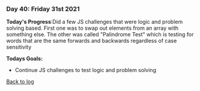 ### Day 40: Friday 31st 2021

**Today's Progress**:Did a few JS challenges that were logic and problem solving based.  First one was to swap out elements from an array with something else.  The other was called "Palindrome Test" which is testing for words that are the same forwards and backwards regardless of case sensitivity

**Todays Goals:** 
- Continue JS challenges to test logic and problem solving

<!-- **Links** 

[**Github Pages**](https://aldojack.github.io/BBQ-Page/) | [**Github Code**](https://github.com/aldojack/BBQ-Page) -->


[Back to log](/log.md)